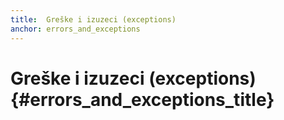 ```yaml
---
title:  Greške i izuzeci (exceptions)
anchor: errors_and_exceptions
---
```


# Greške i izuzeci (exceptions) {#errors_and_exceptions_title}
